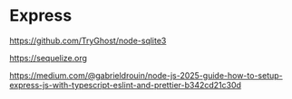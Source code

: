 # Express

https://github.com/TryGhost/node-sqlite3

https://sequelize.org

https://medium.com/@gabrieldrouin/node-js-2025-guide-how-to-setup-express-js-with-typescript-eslint-and-prettier-b342cd21c30d
